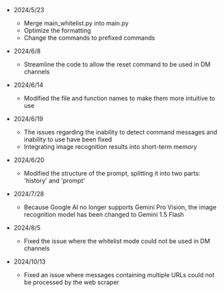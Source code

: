 - 2024/5/23
    - Merge main_whitelist.py into main.py
    - Optimize the formatting
    - Change the commands to prefixed commands

- 2024/6/8
    - Streamline the code to allow the reset command to be used in DM channels

- 2024/6/14
    - Modified the file and function names to make them more intuitive to use

- 2024/6/19
    - The issues regarding the inability to detect command messages and inability to use have been fixed
    - Integrating image recognition results into short-term memory

- 2024/6/20
    - Modified the structure of the prompt, splitting it into two parts: 'history' and 'prompt'

- 2024/7/28
    - Because Google AI no longer supports Gemini Pro Vision, the image recognition model has been changed to Gemini 1.5 Flash

- 2024/8/5
    - Fixed the issue where the whitelist mode could not be used in DM channels

- 2024/10/13
    - Fixed an issue where messages containing multiple URLs could not be processed by the web scraper